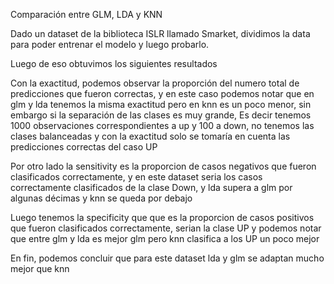 Comparación entre GLM, LDA y KNN

Dado un dataset de la biblioteca ISLR llamado Smarket,
dividimos la data para poder entrenar el modelo y luego
probarlo. 

Luego de eso obtuvimos los siguientes resultados 

Con la exactitud, podemos observar la proporción del numero
total de predicciones que fueron correctas, y en este caso
podemos notar que en glm y lda tenemos la misma exactitud
pero en knn es un poco menor, sin embargo si la separación
de las clases es muy grande, Es decir tenemos 1000 observaciones
correspondientes a up y 100 a down, no tenemos las clases 
balanceadas y con la exactitud solo se tomaría en cuenta las 
predicciones correctas del caso UP

Por otro lado la sensitivity es la proporcion de casos negativos
que fueron clasificados correctamente, y en este dataset seria
los casos correctamente clasificados de la clase Down, y lda 
supera a glm por algunas décimas y knn se queda por debajo

Luego tenemos la specificity que que es la proporcion de casos
positivos que fueron clasificados correctamente, serian la clase
UP y podemos notar que entre glm y lda es mejor glm pero knn 
clasifica a los UP un poco mejor

En fin, podemos concluir que para este dataset lda y glm se
adaptan mucho mejor que knn
